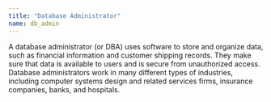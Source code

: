 ```yaml
---
title: "Database Administrator"
name: db_admin
---
```

A database administrator (or DBA) uses software to store and organize data, such as financial information and customer shipping records. They make sure that data is available to users and is secure from unauthorized access. Database administrators work in many different types of industries, including computer systems design and related services firms, insurance companies, banks, and hospitals.